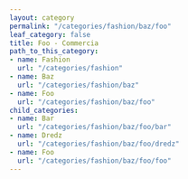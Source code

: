 ```yaml
---
layout: category
permalink: "/categories/fashion/baz/foo"
leaf_category: false
title: Foo - Commercia
path_to_this_category:
- name: Fashion
  url: "/categories/fashion"
- name: Baz
  url: "/categories/fashion/baz"
- name: Foo
  url: "/categories/fashion/baz/foo"
child_categories:
- name: Bar
  url: "/categories/fashion/baz/foo/bar"
- name: Dredz
  url: "/categories/fashion/baz/foo/dredz"
- name: Foo
  url: "/categories/fashion/baz/foo/foo"
---
```


